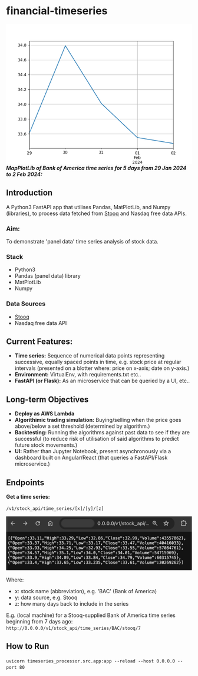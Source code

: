 # financial-timeseries

![BAC timeseries](./assets/imgs/timeseries_bac.png)
***MapPlotLib of Bank of America time series for 5 days from 29 Jan 2024 to 2 Feb 2024:***

## Introduction

A Python3 FastAPI app that utilises Pandas, MatPlotLib, and Numpy (libraries), to process data fetched from [Stooq](https://stooq.com/db/) and Nasdaq free data APIs.

### Aim: 
To demonstrate 'panel data' time series analysis of stock data.

### Stack

- Python3
- Pandas (panel data) library
- MatPlotLib
- Numpy

### Data Sources

- [Stooq](https://stooq.com/db/)
- Nasdaq free data API

## Current Features: 

- **Time series:** Sequence of numerical data points representing successive, equally spaced points in time, e.g. stock price at regular intervals (presented on a blotter where: price on x-axis; date on y-axis.)
- **Environment:** VirtualEnv, with requirements.txt etc..
- **FastAPI (or Flask):** As an microservice that can be queried by a UI, etc..

## Long-term Objectives

- **Deploy as AWS Lambda**
- **Algorithimic trading simulation:** Buying/selling when the price goes above/below a set threshold (determined by algorithm.)
- **Backtesting:** Running the algorithms against past data to see if they are successful (to reduce risk of utilisation of said algorithms to predict future stock movements.)
- **UI:** Rather than Jupyter Notebook, present asynchronously via a dashboard built on Angular/React (that queries a FastAPI/Flask microservice.)

## Endpoints

**Get a time series:** 

`` /v1/stock_api/time_series/[x]/[y]/[z] `` 

![timeseries_api_response](./assets/imgs/timeseries_api_response.png)

Where:
- x: stock name (abbreviation), e.g. 'BAC' (Bank of America)
- y: data source, e.g. Stooq
- z: how many days back to include in the series

E.g. (local machine) for a Stooq-supplied Bank of America time series beginning from 7 days ago:
`` http://0.0.0.0/v1/stock_api/time_series/BAC/stooq/7 `` 

## How to Run

`` uvicorn timeseries_processor.src.app:app --reload --host 0.0.0.0 --port 80 ``
